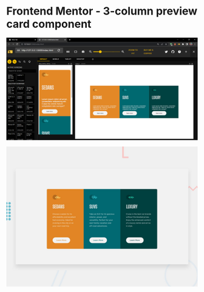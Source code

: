 # Frontend Mentor - 3-column preview card component
![Design finished](/FINALIZADO.png)

![Design preview for the 3-column preview card component coding challenge](./design/desktop-preview.jpg)

